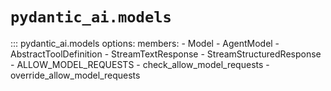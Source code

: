 # `pydantic_ai.models`

::: pydantic_ai.models
    options:
      members:
        - Model
        - AgentModel
        - AbstractToolDefinition
        - StreamTextResponse
        - StreamStructuredResponse
        - ALLOW_MODEL_REQUESTS
        - check_allow_model_requests
        - override_allow_model_requests
